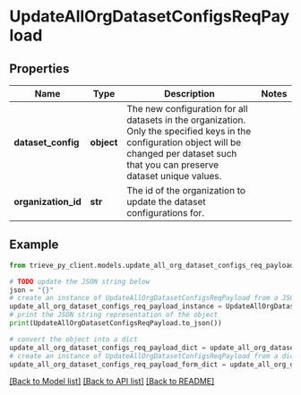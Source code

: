 # UpdateAllOrgDatasetConfigsReqPayload


## Properties

Name | Type | Description | Notes
------------ | ------------- | ------------- | -------------
**dataset_config** | **object** | The new configuration for all datasets in the organization. Only the specified keys in the configuration object will be changed per dataset such that you can preserve dataset unique values. | 
**organization_id** | **str** | The id of the organization to update the dataset configurations for. | 

## Example

```python
from trieve_py_client.models.update_all_org_dataset_configs_req_payload import UpdateAllOrgDatasetConfigsReqPayload

# TODO update the JSON string below
json = "{}"
# create an instance of UpdateAllOrgDatasetConfigsReqPayload from a JSON string
update_all_org_dataset_configs_req_payload_instance = UpdateAllOrgDatasetConfigsReqPayload.from_json(json)
# print the JSON string representation of the object
print(UpdateAllOrgDatasetConfigsReqPayload.to_json())

# convert the object into a dict
update_all_org_dataset_configs_req_payload_dict = update_all_org_dataset_configs_req_payload_instance.to_dict()
# create an instance of UpdateAllOrgDatasetConfigsReqPayload from a dict
update_all_org_dataset_configs_req_payload_form_dict = update_all_org_dataset_configs_req_payload.from_dict(update_all_org_dataset_configs_req_payload_dict)
```
[[Back to Model list]](../README.md#documentation-for-models) [[Back to API list]](../README.md#documentation-for-api-endpoints) [[Back to README]](../README.md)


